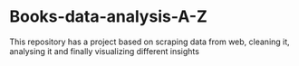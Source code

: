 # Books-data-analysis-A-Z
This repository has a project based on scraping data from web, cleaning it, analysing it and finally visualizing different insights
